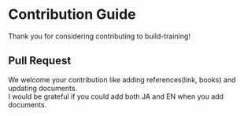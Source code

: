 # Contribution Guide
Thank you for considering contributing to build-training!

## Pull Request
We welcome your contribution like adding references(link, books) and updating documents.  
I would be grateful if you could add both JA and EN when you add documents.

